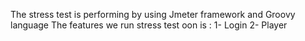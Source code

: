 The stress test is performing by using Jmeter framework and Groovy language
The features we run stress test oon is :
1- Login
2- Player
